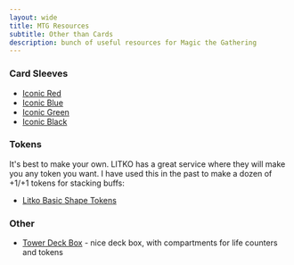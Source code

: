 ```yaml
---
layout: wide
title: MTG Resources
subtitle: Other than Cards
description: bunch of useful resources for Magic the Gathering
---
```


### Card Sleeves

- [Iconic Red](https://amzn.to/2Xm0XbR)
- [Iconic Blue](https://amzn.to/2Y616x9)
- [Iconic Green](https://amzn.to/2Y616x9)
- [Iconic Black](https://amzn.to/2N3naXX)

### Tokens

It's best to make your own. LITKO has a great service where they will make you any token you want. I have used this in the past to make a dozen of +1/+1 tokens for stacking buffs:

- [Litko Basic Shape Tokens](https://litko.net/products/basic-shapes-personalized-game-tokens)

### Other

- [Tower Deck Box](https://amzn.to/2Izr0DW) - nice deck box, with compartments for life counters and tokens
